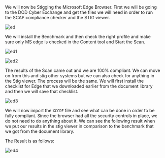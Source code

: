 We will now be Stigging the Microsoft Edge Browser. First we will be going to the DOD Cyber Exchange and get the files we will need in order to run the SCAP compliance checker and the STIG viewer.

![ed](https://user-images.githubusercontent.com/93686063/231459014-b3abd32b-a176-4b3e-a0d4-e68af2a40b2b.JPG)

We will install the Benchmark and then check the right profile and make sure only MS edge is checked in the Content tool and Start the Scan.

![ed1](https://user-images.githubusercontent.com/93686063/231459995-1de2b4d2-2cbc-44d5-ace9-4dc7f48f256a.JPG)

![ed2](https://user-images.githubusercontent.com/93686063/231460305-7b4c34a1-d1bb-4b8b-9c26-3bae85287b08.JPG)

The results of the Scan came out and we are 100% compliant. We can move on from this and stig other systems but we can also check for anything in the Stig viewer. The process will be the same. We will first install the checklist for Edge that we downloaded earlier from the document library and then we will save that checklist. 

![ed3](https://user-images.githubusercontent.com/93686063/231460943-295d195b-a9f8-409d-a696-733549f08448.JPG)

We will now import the `XCCDF` file and see what can be done in order to be fully compliant. Since the browser had all the security controls in place, we do not need to do anything about it. We can see the following result when we put our results in the stig viewer in comparison to the benchmark that we got from the document library. 

The Result is as follows: 

![ed4](https://user-images.githubusercontent.com/93686063/231461781-112716b4-9a3b-4ca7-82f6-57108a8058b6.JPG)
